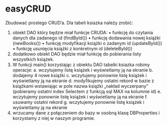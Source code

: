 # easyCRUD
Zbudować prostego CRUD’a. Dla tabeli ksiazka należy zrobić:
1. obiekt DAO który będzie miał funkcje CRUDA:
• funkcję do czytania danych dla zadanego id (findById())
• funkcję dodawania nowej książki (newBooks())
• funkcję modyfikacji książki o zadanym id (updateById())
• funkcję usunięcia książki z konkretnym id (deleteById())
2. dodatkowo obiekt DAO będzie miał funkcję do pobierania listy wszystkich książek.
3. W funkcji main() korzystając z obiektu DAO tabelki ksiazka robimy operacje:
a. wczytujemy listę książek i wyświetlamy ją na ekranie
b. dodajemy 4 nowe książki
c. wczytujemy ponownie listę książek i wyświetlamy ją na ekranie
d. modyfikujemy ostatni rekord w bazie z książkami wstawiając w pole nazwa książki „nakład wyczerpany” (pobieramy ostatni index Selectem z funkcją sql MAX na kolumnie id)
e. wczytujemy ponownie listę książek i wyświetlamy ją na ekranie
f. usuwamy ostatni rekord
g. wczytujemy ponownie listę książek i wyświetlamy ją na ekranie
4. wrzucamy dane z połączeniem do bazy w osobną klasę DBProperties i korzystamy z niej w naszym programie.
